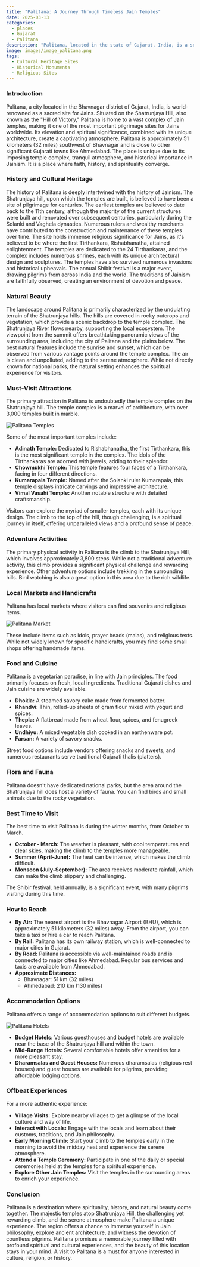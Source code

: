 ```yaml
---
title: "Palitana: A Journey Through Timeless Jain Temples"
date: 2025-03-13
categories:
  - places
  - Gujarat
  - Palitana
description: "Palitana, located in the state of Gujarat, India, is a serene and scenic destination that offers breathtaking views of the surrounding landscape. The site is known for its unique rock formations, created by the erosion of limestone over millions of years, resulting in towering pillars and intricate caves. Visitors can explore the area's natural beauty on foot or by taking a thrilling rappelling adventure down the rocky faces. With its tranquil atmosphere and stunning vistas, Palitana is an ideal spot to unwind and connect with nature."
image: images/image_palitana.png
tags: 
  - Cultural Heritage Sites
  - Historical Monuments
  - Religious Sites
---
```



### **Introduction**

Palitana, a city located in the Bhavnagar district of Gujarat, India, is world-renowned as a sacred site for Jains. Situated on the Shatrunjaya Hill, also known as the "Hill of Victory," Palitana is home to a vast complex of Jain temples, making it one of the most important pilgrimage sites for Jains worldwide. Its elevation and spiritual significance, combined with its unique architecture, create a captivating atmosphere. Palitana is approximately 51 kilometers (32 miles) southwest of Bhavnagar and is close to other significant Gujarati towns like Ahmedabad. The place is unique due to its imposing temple complex, tranquil atmosphere, and historical importance in Jainism. It is a place where faith, history, and spirituality converge.

### **History and Cultural Heritage**

The history of Palitana is deeply intertwined with the history of Jainism. The Shatrunjaya hill, upon which the temples are built, is believed to have been a site of pilgrimage for centuries. The earliest temples are believed to date back to the 11th century, although the majority of the current structures were built and renovated over subsequent centuries, particularly during the Solanki and Vaghela dynasties. Numerous rulers and wealthy merchants have contributed to the construction and maintenance of these temples over time. The site holds immense religious significance for Jains, as it's believed to be where the first Tirthankara, Rishabhanatha, attained enlightenment. The temples are dedicated to the 24 Tirthankaras, and the complex includes numerous shrines, each with its unique architectural design and sculptures. The temples have also survived numerous invasions and historical upheavals. The annual Shibir festival is a major event, drawing pilgrims from across India and the world. The traditions of Jainism are faithfully observed, creating an environment of devotion and peace.

### **Natural Beauty**

The landscape around Palitana is primarily characterized by the undulating terrain of the Shatrunjaya hills. The hills are covered in rocky outcrops and vegetation, which provide a scenic backdrop to the temple complex. The Shatrunjaya River flows nearby, supporting the local ecosystem. The viewpoint from the summit offers breathtaking panoramic views of the surrounding area, including the city of Palitana and the plains below. The best natural features include the sunrise and sunset, which can be observed from various vantage points around the temple complex. The air is clean and unpolluted, adding to the serene atmosphere. While not directly known for national parks, the natural setting enhances the spiritual experience for visitors.

### **Must-Visit Attractions**

The primary attraction in Palitana is undoubtedly the temple complex on the Shatrunjaya hill. The temple complex is a marvel of architecture, with over 3,000 temples built in marble.

<img src="placeholder_palitana_temples.jpg" alt="Palitana Temples">

Some of the most important temples include:

*   **Adinath Temple:** Dedicated to Rishabhanatha, the first Tirthankara, this is the most significant temple in the complex. The idols of the Tirthankaras are adorned with jewels, adding to their splendor.
*   **Chowmukhi Temple:** This temple features four faces of a Tirthankara, facing in four different directions.
*   **Kumarapala Temple:** Named after the Solanki ruler Kumarapala, this temple displays intricate carvings and impressive architecture.
*   **Vimal Vasahi Temple:** Another notable structure with detailed craftsmanship.

Visitors can explore the myriad of smaller temples, each with its unique design. The climb to the top of the hill, though challenging, is a spiritual journey in itself, offering unparalleled views and a profound sense of peace.

### **Adventure Activities**

The primary physical activity in Palitana is the climb to the Shatrunjaya Hill, which involves approximately 3,800 steps. While not a traditional adventure activity, this climb provides a significant physical challenge and rewarding experience. Other adventure options include trekking in the surrounding hills. Bird watching is also a great option in this area due to the rich wildlife.

### **Local Markets and Handicrafts**

Palitana has local markets where visitors can find souvenirs and religious items.

<img src="placeholder_palitana_market.jpg" alt="Palitana Market">

These include items such as idols, prayer beads (malas), and religious texts. While not widely known for specific handicrafts, you may find some small shops offering handmade items.

### **Food and Cuisine**

Palitana is a vegetarian paradise, in line with Jain principles. The food primarily focuses on fresh, local ingredients. Traditional Gujarati dishes and Jain cuisine are widely available.

*   **Dhokla:** A steamed savory cake made from fermented batter.
*   **Khandvi:** Thin, rolled-up sheets of gram flour mixed with yogurt and spices.
*   **Thepla:** A flatbread made from wheat flour, spices, and fenugreek leaves.
*   **Undhiyu:** A mixed vegetable dish cooked in an earthenware pot.
*   **Farsan:** A variety of savory snacks.

Street food options include vendors offering snacks and sweets, and numerous restaurants serve traditional Gujarati thalis (platters).

### **Flora and Fauna**

Palitana doesn't have dedicated national parks, but the area around the Shatrunjaya hill does host a variety of fauna. You can find birds and small animals due to the rocky vegetation.

### **Best Time to Visit**

The best time to visit Palitana is during the winter months, from October to March.

*   **October - March:** The weather is pleasant, with cool temperatures and clear skies, making the climb to the temples more manageable.
*   **Summer (April-June):** The heat can be intense, which makes the climb difficult.
*   **Monsoon (July-September):** The area receives moderate rainfall, which can make the climb slippery and challenging.

The Shibir festival, held annually, is a significant event, with many pilgrims visiting during this time.

### **How to Reach**

*   **By Air:** The nearest airport is the Bhavnagar Airport (BHU), which is approximately 51 kilometers (32 miles) away. From the airport, you can take a taxi or hire a car to reach Palitana.
*   **By Rail:** Palitana has its own railway station, which is well-connected to major cities in Gujarat.
*   **By Road:** Palitana is accessible via well-maintained roads and is connected to major cities like Ahmedabad. Regular bus services and taxis are available from Ahmedabad.
*   **Approximate Distances:**
    *   Bhavnagar: 51 km (32 miles)
    *   Ahmedabad: 210 km (130 miles)

### **Accommodation Options**

Palitana offers a range of accommodation options to suit different budgets.

<img src="placeholder_palitana_hotels.jpg" alt="Palitana Hotels">

*   **Budget Hotels:** Various guesthouses and budget hotels are available near the base of the Shatrunjaya hill and within the town.
*   **Mid-Range Hotels:** Several comfortable hotels offer amenities for a more pleasant stay.
*   **Dharamsalas and Guest Houses:** Numerous dharamsalas (religious rest houses) and guest houses are available for pilgrims, providing affordable lodging options.

### **Offbeat Experiences**

For a more authentic experience:

*   **Village Visits:** Explore nearby villages to get a glimpse of the local culture and way of life.
*   **Interact with Locals:** Engage with the locals and learn about their customs, traditions, and Jain philosophy.
*   **Early Morning Climb:** Start your climb to the temples early in the morning to avoid the midday heat and experience the serene atmosphere.
*   **Attend a Temple Ceremony:** Participate in one of the daily or special ceremonies held at the temples for a spiritual experience.
*   **Explore Other Jain Temples:** Visit the temples in the surrounding areas to enrich your experience.

### **Conclusion**

Palitana is a destination where spirituality, history, and natural beauty come together. The majestic temples atop Shatrunjaya Hill, the challenging yet rewarding climb, and the serene atmosphere make Palitana a unique experience. The region offers a chance to immerse yourself in Jain philosophy, explore ancient architecture, and witness the devotion of countless pilgrims. Palitana promises a memorable journey filled with profound spiritual and cultural experiences, and the beauty of this location stays in your mind. A visit to Palitana is a must for anyone interested in culture, religion, or history.


